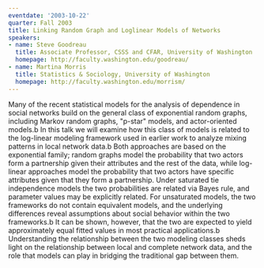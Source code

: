 ```yaml
---
eventdate: '2003-10-22'
quarter: Fall 2003
title: Linking Random Graph and Loglinear Models of Networks
speakers:
- name: Steve Goodreau
  title: Associate Professor, CSSS and CFAR, University of Washington
  homepage: http://faculty.washington.edu/goodreau/
- name: Martina Morris
  title: Statistics & Sociology, University of Washington
  homepage: http://faculty.washington.edu/morrism/
---
```

Many of the recent statistical models for the analysis of dependence in social networks build on the general class of exponential random graphs, including Markov random graphs, &quot;p-star&quot; models, and actor-oriented models.b In this talk we will examine how this class of models is related to the log-linear modeling framework used in earlier work to analyze mixing patterns in local network data.b Both approaches are based on the exponential family; random graphs model the probability that two actors form a partnership given their attributes and the rest of the data, while log-linear approaches model the probability that two actors have specific attributes given that they form a partnership. Under saturated tie independence models the two probabilities are related via Bayes rule, and parameter values may be explicitly related. For unsaturated models, the two frameworks do not contain equivalent models, and the underlying differences reveal assumptions about social behavior within the two frameworks.b It can be shown, however, that the two are expected to yield approximately equal fitted values in most practical applications.b Understanding the relationship between the two modeling classes sheds light on the relationship between local and complete network data, and the role that models can play in bridging the traditional gap between them.